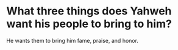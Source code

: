# What three things does Yahweh want his people to bring to him?

He wants them to bring him fame, praise, and honor.
